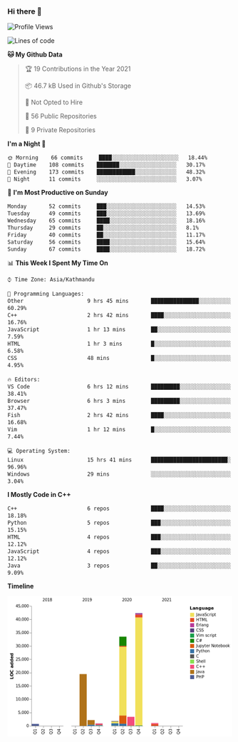 ### Hi there 👋


<!--START_SECTION:waka-->
![Profile Views](http://img.shields.io/badge/Profile%20Views-38-blue)

![Lines of code](https://img.shields.io/badge/From%20Hello%20World%20I%27ve%20Written-105971%20lines%20of%20code-blue)

**🐱 My Github Data** 

> 🏆 19 Contributions in the Year 2021
 > 
> 📦 46.7 kB Used in Github's Storage 
 > 
> 🚫 Not Opted to Hire
 > 
> 📜 56 Public Repositories 
 > 
> 🔑 9 Private Repositories  
 > 
**I'm a Night 🦉** 

```text
🌞 Morning    66 commits     ████░░░░░░░░░░░░░░░░░░░░░   18.44% 
🌆 Daytime    108 commits    ███████░░░░░░░░░░░░░░░░░░   30.17% 
🌃 Evening    173 commits    ████████████░░░░░░░░░░░░░   48.32% 
🌙 Night      11 commits     ░░░░░░░░░░░░░░░░░░░░░░░░░   3.07%

```
📅 **I'm Most Productive on Sunday** 

```text
Monday       52 commits     ███░░░░░░░░░░░░░░░░░░░░░░   14.53% 
Tuesday      49 commits     ███░░░░░░░░░░░░░░░░░░░░░░   13.69% 
Wednesday    65 commits     ████░░░░░░░░░░░░░░░░░░░░░   18.16% 
Thursday     29 commits     ██░░░░░░░░░░░░░░░░░░░░░░░   8.1% 
Friday       40 commits     ██░░░░░░░░░░░░░░░░░░░░░░░   11.17% 
Saturday     56 commits     ████░░░░░░░░░░░░░░░░░░░░░   15.64% 
Sunday       67 commits     ████░░░░░░░░░░░░░░░░░░░░░   18.72%

```


📊 **This Week I Spent My Time On** 

```text
⌚︎ Time Zone: Asia/Kathmandu

💬 Programming Languages: 
Other                    9 hrs 45 mins       ███████████████░░░░░░░░░░   60.29% 
C++                      2 hrs 42 mins       ████░░░░░░░░░░░░░░░░░░░░░   16.76% 
JavaScript               1 hr 13 mins        ██░░░░░░░░░░░░░░░░░░░░░░░   7.59% 
HTML                     1 hr 3 mins         █░░░░░░░░░░░░░░░░░░░░░░░░   6.58% 
CSS                      48 mins             █░░░░░░░░░░░░░░░░░░░░░░░░   4.95%

🔥 Editors: 
VS Code                  6 hrs 12 mins       █████████░░░░░░░░░░░░░░░░   38.41% 
Browser                  6 hrs 3 mins        █████████░░░░░░░░░░░░░░░░   37.47% 
Fish                     2 hrs 42 mins       ████░░░░░░░░░░░░░░░░░░░░░   16.68% 
Vim                      1 hr 12 mins        █░░░░░░░░░░░░░░░░░░░░░░░░   7.44%

💻 Operating System: 
Linux                    15 hrs 41 mins      ████████████████████████░   96.96% 
Windows                  29 mins             ░░░░░░░░░░░░░░░░░░░░░░░░░   3.04%

```

**I Mostly Code in C++** 

```text
C++                      6 repos             ████░░░░░░░░░░░░░░░░░░░░░   18.18% 
Python                   5 repos             ███░░░░░░░░░░░░░░░░░░░░░░   15.15% 
HTML                     4 repos             ███░░░░░░░░░░░░░░░░░░░░░░   12.12% 
JavaScript               4 repos             ███░░░░░░░░░░░░░░░░░░░░░░   12.12% 
Java                     3 repos             ██░░░░░░░░░░░░░░░░░░░░░░░   9.09%

```


**Timeline**

![Chart not found](https://raw.githubusercontent.com/voidash/voidash/master/charts/bar_graph.png) 


<!--END_SECTION:waka-->


<!--
**voidash/voidash** is a ✨ _special_ ✨ repository because its `README.md` (this file) appears on your GitHub profile.

Here are some ideas to get you started:

- 🔭 I’m currently working on ...
- 🌱 I’m currently learning ...
- 👯 I’m looking to collaborate on ...
- 🤔 I’m looking for help with ...
- 💬 Ask me about ...
- 📫 How to reach me: ...
- 😄 Pronouns: ...
- ⚡ Fun fact: ...
-->
